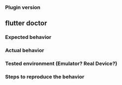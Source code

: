 ### Plugin version

## flutter doctor

### Expected behavior

### Actual behavior

### Tested environment (Emulator? Real Device?)

### Steps to reproduce the behavior
